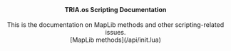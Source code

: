 <div align="center">
<strong>TRIA.os Scripting Documentation</strong><br>
<br>
This is the documentation on MapLib methods and other scripting-related issues.
<br>
[MapLib methods](/api/init.lua)
</div>